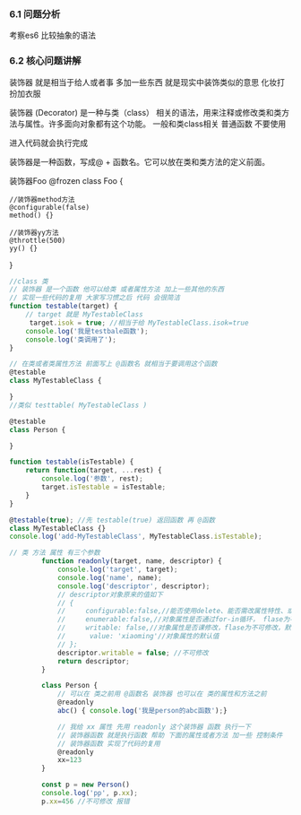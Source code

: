 ### 6.1 问题分析
考察es6 比较抽象的语法
### 6.2 核心问题讲解
装饰器 就是相当于给人或者事 多加一些东西 就是现实中装饰类似的意思 化妆打扮加衣服

装饰器 (Decorator) 是一种与类（class） 相关的语法，用来注释或修改类和类方法与属性。许多面向对象都有这个功能。
一般和类class相关 普通函数 不要使用

进入代码就会执行完成

装饰器是一种函数，写成@ + 函数名。它可以放在类和类方法的定义前面。

装饰器Foo
@frozen
class Foo {

    //装饰器method方法
    @configurable(false)
    method() {}

    //装饰器yy方法
    @throttle(500)
    yy() {}

}

```javascript
//class 类
// 装饰器 是一个函数 他可以给类 或者属性方法 加上一些其他的东西
// 实现一些代码的复用 大家写习惯之后 代码 会很简洁
function testable(target) {
    // target 就是 MyTestableClass 
     target.isok = true; //相当于给 MyTestableClass.isok=true
    console.log('我是testbale函数');
    console.log('类调用了');
}

// 在类或者类属性方法 前面写上 @函数名 就相当于要调用这个函数
@testable
class MyTestableClass {

}
//类似 testtable( MyTestableClass )

@testable
class Person {

}
```

```javascript
function testable(isTestable) {
    return function(target, ...rest) {
        console.log('参数', rest);
        target.isTestable = isTestable;
    }
}

@testable(true); //先 testable(true) 返回函数 再 @函数
class MyTestableClass {}
console.log('add-MyTestableClass', MyTestableClass.isTestable);
```
```javascript
// 类 方法 属性 有三个参数
        function readonly(target, name, descriptor) {
            console.log('target', target);
            console.log('name', name);
            console.log('descriptor', descriptor);
            // descriptor对象原来的值如下
            // {
            //     configurable:false,//能否使用delete、能否需改属性特性、或能否修改访问器属性、false为不可重新定义，默认值为true
            //     enumerable:false,//对象属性是否通过for-in循环， flase为不可循环，默认值为true
            //     writable: false,//对象属性是否课修改，flase为不可修改，默认值为true
            //      value: 'xiaoming'//对象属性的默认值
            // };
            descriptor.writable = false; //不可修改
            return descriptor;
        }

        class Person {
            // 可以在 类之前用 @函数名 装饰器 也可以在 类的属性和方法之前
            @readonly
            abc() { console.log('我是person的abc函数');}

            // 我给 xx 属性 先用 readonly 这个装饰器 函数 执行一下
            // 装饰器函数 就是执行函数 帮助 下面的属性或者方法 加一些 控制条件
            // 装饰器函数 实现了代码的复用
            @readonly
            xx=123
        }

        const p = new Person()
        console.log('pp', p.xx);
        p.xx=456 //不可修改 报错
```